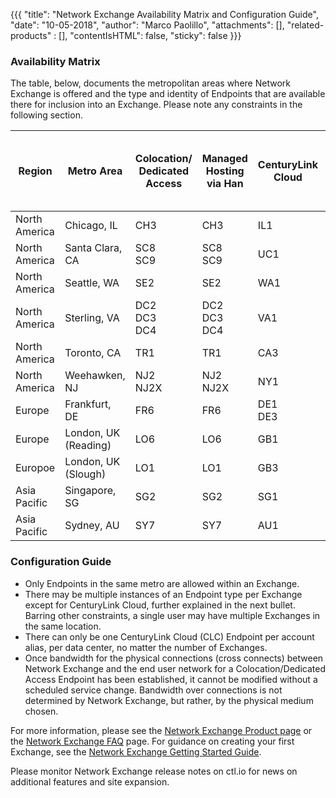 {{{
  "title": "Network Exchange Availability Matrix and Configuration Guide",
  "date": "10-05-2018",
  "author": "Marco Paolillo",
  "attachments": [],
  "related-products" : [],
  "contentIsHTML": false,
  "sticky": false
}}}

### Availability Matrix

The table, below, documents the metropolitan areas where Network Exchange is offered and the type and identity of Endpoints that are available there for inclusion into an Exchange. Please note any constraints in the following section.

Region|Metro Area|Colocation/<br>Dedicated<br>Access|Managed<br>Hosting<br>via Han|CenturyLink<br>Cloud|CenturyLink<br>Private Cloud<br>on VMWare<br>Cloud Foundation|
--------|---------|---------------------------|---------------|-----------------|----------------
North<br>America|Chicago, IL|CH3|CH3|IL1|CH3
North<br>America|Santa Clara, CA|SC8<br>SC9|SC8<br>SC9|UC1|SC9
North<br>America|Seattle, WA|SE2|SE2|WA1
North<br>America|Sterling, VA|DC2<br>DC3<br>DC4|DC2<br>DC3<br>DC4|VA1|DC3<br>DC4
North<br>America|Toronto, CA|TR1|TR1|CA3
North<br>America|Weehawken, NJ|NJ2<br>NJ2X|NJ2<br>NJ2X|NY1|NJ2
Europe|Frankfurt, DE|FR6|FR6|DE1<br>DE3
Europe|London, UK (Reading)|LO6|LO6|GB1|LO6
Europoe|London, UK (Slough)|LO1|LO1|GB3|LO1
Asia<br>Pacific|Singapore, SG|SG2|SG2|SG1|SG2
Asia<br>Pacific|Sydney, AU|SY7|SY7|AU1

### Configuration Guide

* Only Endpoints in the same metro are allowed within an Exchange.
* There may be multiple instances of an Endpoint type per Exchange except for CenturyLink Cloud, further explained in the next bullet. Barring other constraints, a single user may have multiple Exchanges in the same location.
* There can only be one CenturyLink Cloud (CLC) Endpoint per account alias, per data center, no matter the number of Exchanges.
* Once bandwidth for the physical connections (cross connects) between Network Exchange and the end user network for a Colocation/Dedicated Access Endpoint has been established, it cannot be modified without a scheduled service change. Bandwidth over connections is not determined by Network Exchange, but rather, by the physical medium chosen.

For more information, please see the [Network Exchange Product page](https://www.ctl.io/network-exchange/) or the [Network Exchange FAQ](../Network/network-exchange-faqs.md) page. For guidance on creating your first Exchange, see the [Network Exchange Getting Started Guide](../Network/network-exchange-getting-started-guide.md).

Please monitor Network Exchange release notes on ctl.io for news on additional features and site expansion. 
